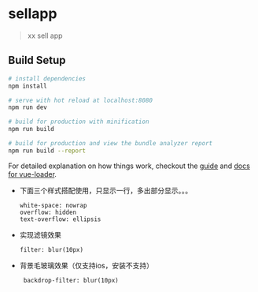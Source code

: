 # sellapp

> xx sell app

## Build Setup

``` bash
# install dependencies
npm install

# serve with hot reload at localhost:8080
npm run dev

# build for production with minification
npm run build

# build for production and view the bundle analyzer report
npm run build --report
```

For detailed explanation on how things work, checkout the [guide](http://vuejs-templates.github.io/webpack/) and [docs for vue-loader](http://vuejs.github.io/vue-loader).

+ 下面三个样式搭配使用，只显示一行，多出部分显示。。。

      white-space: nowrap
      overflow: hidden
      text-overflow: ellipsis
      
+ 实现滤镜效果
    
      filter: blur(10px)

+ 背景毛玻璃效果（仅支持ios，安装不支持）   
       
       backdrop-filter: blur(10px)
